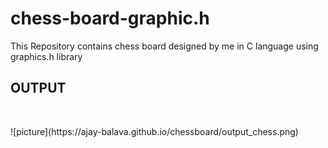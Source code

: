 # chess-board-graphic.h
This Repository contains chess board designed by me in C language using graphics.h library<br/>
<h2>OUTPUT</h2><br/>
<p> ![picture](https://ajay-balava.github.io/chessboard/output_chess.png) </p>

